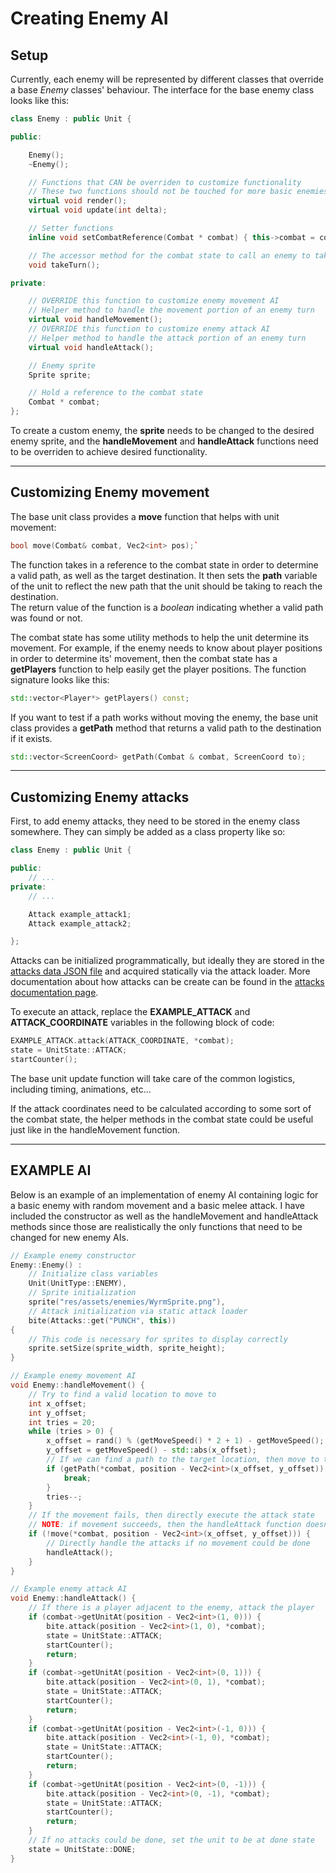 # Creating Enemy AI

## Setup

Currently, each enemy will be represented by different classes that override a base *Enemy* classes' behaviour. The interface for the base enemy class looks like this:

```c++
class Enemy : public Unit {

public:

    Enemy();
    ~Enemy();

    // Functions that CAN be overriden to customize functionality
    // These two functions should not be touched for more basic enemies
    virtual void render();
    virtual void update(int delta);

    // Setter functions
    inline void setCombatReference(Combat * combat) { this->combat = combat; }  

    // The accessor method for the combat state to call an enemy to take its turn
    void takeTurn();

private:

    // OVERRIDE this function to customize enemy movement AI
    // Helper method to handle the movement portion of an enemy turn
    virtual void handleMovement();
    // OVERRIDE this function to customize enemy attack AI
    // Helper method to handle the attack portion of an enemy turn
    virtual void handleAttack();

    // Enemy sprite
    Sprite sprite;

    // Hold a reference to the combat state
    Combat * combat;
};
```

To create a custom enemy, the **sprite** needs to be changed to the desired enemy sprite, and the **handleMovement** and **handleAttack** functions need to be overriden to achieve desired functionality.

***

## Customizing Enemy movement

The base unit class provides a **move** function that helps with unit movement:  

```c++
bool move(Combat& combat, Vec2<int> pos);`  
```

The function takes in a reference to the combat state in order to determine a valid path, as well as the target destination. It then sets the **path** variable of the unit to reflect the new path that the unit should be taking to reach the destination.  
The return value of the function is a *boolean* indicating whether a valid path was found or not.  

The combat state has some utility methods to help the unit determine its movement. For example, if the enemy needs to know about player positions in order to determine its' movement, then the combat state has a **getPlayers** function to help easily get the player positions. The function signature looks like this:

```c++
std::vector<Player*> getPlayers() const;
```

If you want to test if a path works without moving the enemy, the base unit class provides a **getPath** method that returns a valid path to the destination if it exists.

```c++
std::vector<ScreenCoord> getPath(Combat & combat, ScreenCoord to);
```

***

## Customizing Enemy attacks

First, to add enemy attacks, they need to be stored in the enemy class somewhere. They can simply be added as a class property like so:

```c++
class Enemy : public Unit {

public:
    // ...
private:
    // ...

    Attack example_attack1;
    Attack example_attack2;

};
```

Attacks can be initialized programmatically, but ideally they are stored in the [attacks data JSON file](../res/data/attacks.json) and acquired statically via the attack loader. More documentation about how attacks can be create can be found in the [attacks documentation page](attacks.md).

To execute an attack, replace the **EXAMPLE_ATTACK** and **ATTACK_COORDINATE** variables in the following block of code:

```c++
EXAMPLE_ATTACK.attack(ATTACK_COORDINATE, *combat);
state = UnitState::ATTACK;
startCounter();
```

The base unit update function will take care of the common logistics, including timing, animations, etc...

If the attack coordinates need to be calculated according to some sort of the combat state, the helper methods in the combat state could be useful just like in the handleMovement function.

***

## EXAMPLE AI

Below is an example of an implementation of enemy AI containing logic for a basic enemy with random movement and a basic melee attack. I have included the constructor as well as the handleMovement and handleAttack methods since those are realistically the only functions that need to be changed for new enemy AIs.

```c++
// Example enemy constructor
Enemy::Enemy() :
    // Initialize class variables
    Unit(UnitType::ENEMY),
    // Sprite initialization
    sprite("res/assets/enemies/WyrmSprite.png"),
    // Attack initialization via static attack loader
    bite(Attacks::get("PUNCH", this))
{
    // This code is necessary for sprites to display correctly
    sprite.setSize(sprite_width, sprite_height);
}
```

```c++
// Example enemy movement AI
void Enemy::handleMovement() {
    // Try to find a valid location to move to
    int x_offset;
    int y_offset;
    int tries = 20;
    while (tries > 0) {
        x_offset = rand() % (getMoveSpeed() * 2 + 1) - getMoveSpeed();
        y_offset = getMoveSpeed() - std::abs(x_offset);
        // If we can find a path to the target location, then move to that location
        if (getPath(*combat, position - Vec2<int>(x_offset, y_offset)).size() > 0) {
            break;
        }
        tries--;
    }
    // If the movement fails, then directly execute the attack state
    // NOTE: if movement succeeds, then the handleAttack function doesn't need to be explicitly called
    if (!move(*combat, position - Vec2<int>(x_offset, y_offset))) {
        // Directly handle the attacks if no movement could be done
        handleAttack();
    }
}
```

```c++
// Example enemy attack AI
void Enemy::handleAttack() {
    // If there is a player adjacent to the enemy, attack the player
    if (combat->getUnitAt(position - Vec2<int>(1, 0))) {
        bite.attack(position - Vec2<int>(1, 0), *combat);
        state = UnitState::ATTACK;
        startCounter();
        return;
    }
    if (combat->getUnitAt(position - Vec2<int>(0, 1))) {
        bite.attack(position - Vec2<int>(0, 1), *combat);
        state = UnitState::ATTACK;
        startCounter();
        return;
    }
    if (combat->getUnitAt(position - Vec2<int>(-1, 0))) {
        bite.attack(position - Vec2<int>(-1, 0), *combat);
        state = UnitState::ATTACK;
        startCounter();
        return;
    }
    if (combat->getUnitAt(position - Vec2<int>(0, -1))) {
        bite.attack(position - Vec2<int>(0, -1), *combat);
        state = UnitState::ATTACK;
        startCounter();
        return;
    }
    // If no attacks could be done, set the unit to be at done state
    state = UnitState::DONE;
}
```